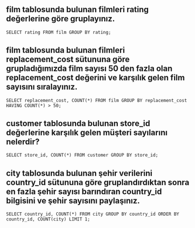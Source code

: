 ## film tablosunda bulunan filmleri rating değerlerine göre gruplayınız.
```
SELECT rating FROM film GROUP BY rating;
```
## film tablosunda bulunan filmleri replacement_cost sütununa göre grupladığımızda film sayısı 50 den fazla olan replacement_cost değerini ve karşılık gelen film sayısını sıralayınız.
```
SELECT replacement_cost, COUNT(*) FROM film GROUP BY replacement_cost HAVING COUNT(*) > 50;
```
## customer tablosunda bulunan store_id değerlerine karşılık gelen müşteri sayılarını nelerdir?
```
SELECT store_id, COUNT(*) FROM customer GROUP BY store_id;
```
## city tablosunda bulunan şehir verilerini country_id sütununa göre gruplandırdıktan sonra en fazla şehir sayısı barındıran country_id bilgisini ve şehir sayısını paylaşınız.
```
SELECT country_id, COUNT(*) FROM city GROUP BY country_id ORDER BY country_id, COUNT(city) LIMIT 1;
```